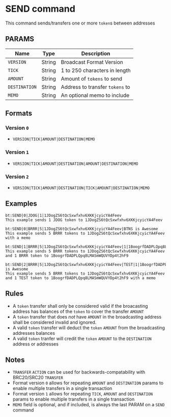 # SEND command
This command sends/transfers one or more `token`s between addresses


## PARAMS
| Name          | Type   | Description                     |
| ------------- | ------ | ------------------------------- |
| `VERSION`     | String | Broadcast Format Version        |
| `TICK`        | String | 1 to 250 characters in length   |
| `AMOUNT`      | String | Amount of `tokens` to send      |
| `DESTINATION` | String | Address to transfer `tokens` to |
| `MEMO`        | String | An optional memo to include     |

## Formats

### Version `0`
- `VERSION|TICK|AMOUNT|DESTINATION|MEMO`

### Version `1`
- `VERSION|TICK|AMOUNT|DESTINATION|AMOUNT|DESTINATION|MEMO`

### Version `2`
- `VERSION|TICK|AMOUNT|DESTINATION|TICK|AMOUNT|DESTINATION|MEMO`


## Examples
```
bt:SEND|0|JDOG|1|1JDogZS6tQcSxwfxhv6XKKjcyicYA4Feev
This example sends 1 JDOG token to 1JDogZS6tQcSxwfxhv6XKKjcyicYA4Feev
```

```
bt:SEND|0|BRRR|5|1JDogZS6tQcSxwfxhv6XKKjcyicYA4Feev|BTNS is Awesome
This example sends 5 BRRR tokens to 1JDogZS6tQcSxwfxhv6XKKjcyicYA4Feev with a memo
```

```
bt:SEND|1|BRRR|5|1JDogZS6tQcSxwfxhv6XKKjcyicYA4Feev|1|1BoogrfDADPLQpq8LMASmWQUVYDp4t2hF9
This example sends 5 BRRR tokens to 1JDogZS6tQcSxwfxhv6XKKjcyicYA4Feev and 1 BRRR token to 1BoogrfDADPLQpq8LMASmWQUVYDp4t2hF9
```

```
bt:SEND|2|BRRR|5|1JDogZS6tQcSxwfxhv6XKKjcyicYA4Feev|TEST|1|1BoogrfDADPLQpq8LMASmWQUVYDp4t2hF9|BTNS is Awesome
This example sends 5 BRRR tokens to 1JDogZS6tQcSxwfxhv6XKKjcyicYA4Feev and 1 TEST token to 1BoogrfDADPLQpq8LMASmWQUVYDp4t2hF9 with a memo
```

## Rules
- A `token` transfer shall only be considered valid if the broacasting address has balances of the `token` to cover the transfer `AMOUNT`
- A `token` transfer that does _not_ have `AMOUNT` in the broadcasting address shall be considered invalid and ignored.
- A valid `token` transfer will deduct the `token` `AMOUNT` from the broadcasting addresses balances
- A valid `token` tranfer will credit the `token` `AMOUNT` to the `DESTINATION` address or addresses


## Notes
- `TRANSFER` `ACTION` can be used for backwards-compatability with BRC20/SRC20 `TRANSFER`
- Format version `0` allows for repeating `AMOUNT` and `DESTINATION` params to enable multiple transfers in a single transaction
- Format version `1` allows for repeating `TICK`, `AMOUNT` and `DESTINATION` params to enable multiple transfers in a single transaction
- `MEMO` field is optional, and if included, is always the last PARAM on a `SEND` command

